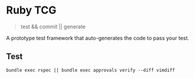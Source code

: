# Ruby TCG

> test && commit || generate

A prototype test framework that auto-generates the code to pass your test.

## Test

    bundle exec rspec || bundle exec approvals verify --diff vimdiff
